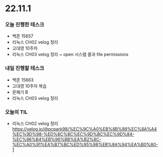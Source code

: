 # 22.11.1

### 오늘 진행한 테스크

- 백준 15657
- 리눅스 CH02 velog 정리
- 고대영 10주차
- 리눅스 CH03 velog 정리 ~ open 시스템 콜과 file permissions

### 내일 진행할 테스크

- 백준 15663
- 고대영 10주차 복습
- 문해기 B
- 리눅스 CH03 velog 정리

### 오늘의 TIL

- 리눅스 CH02 velog 정리
  https://velog.io/@pcpark98/%EC%9C%A0%EB%8B%89%EC%8A%A4%EC%9D%98-%ED%8C%8C%EC%9D%BC%EC%9D%84-%EC%96%B4%EB%96%BB%EA%B2%8C-%EC%A0%91%EA%B7%BC%ED%95%98%EB%8A%94%EA%B0%80-1

